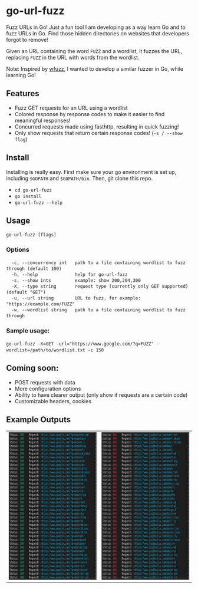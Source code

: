 # go-url-fuzz
Fuzz URLs in Go! Just a fun tool I am developing as a way learn Go and to fuzz URLs in Go. Find those hidden directories on websites that developers forgot to remove! 

Given an URL containing the word `FUZZ` and a wordlist, it fuzzes the URL, replacing `FUZZ` in the URL with words from the wordlist.

Note: Inspired by [wfuzz](https://github.com/xmendez/wfuzz), I wanted to develop a similar fuzzer in Go, while learning Go!

## Features
  - Fuzz GET requests for an URL using a wordlist
  - Colored response by response codes to make it easier to find meaningful responses!
  - Concurred requests made using fasthttp, resulting in quick fuzzing!
  - Only show requests that return certain response codes! (`-s / --show flag`)

## Install
Installing is really easy. First make sure your go environment is set up, including `$GOPATH` and `$GOPATH/bin`. Then, git clone this repo. 
- `cd go-url-fuzz`
- `go install`
- `go-url-fuzz --help`

## Usage
```
go-url-fuzz [flags]
```

### Options

```
  -c, --concurrency int   path to a file containing wordlist to fuzz through (default 100)
  -h, --help              help for go-url-fuzz
  -s, --show ints         example: show 200,204,300
  -X, --type string       request type (currently only GET supported) (default "GET")
  -u, --url string        URL to fuzz, for example: "https://example.com/FUZZ" 
  -w, --wordlist string   path to a file containing wordlist to fuzz through
```

### Sample usage:
`go-url-fuzz -X=GET -url="https://www.google.com/?q=FUZZ" -wordlist=/path/to/wordlist.txt -c 150`


## Coming soon:
  - POST requests with data
  - More configuration options
  - Ability to have clearer output (only show if requests are a certain code)
  - Customizable headers, cookies
  
## Example Outputs
<table>
<tr>
  <th> <img src="https://github.com/jaydhulia/go-url-fuzz/blob/master/images/200.png" width="100%" height="400"> </th>
  <th> <img src="https://github.com/jaydhulia/go-url-fuzz/blob/master/images/404.png" width="100%" height="400"> </th>
</tr>
</table>
  

